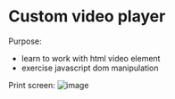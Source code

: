 # Custom video player

Purpose:
- learn to work with html video element
- exercise javascript dom manipulation

Print screen:
![image](https://user-images.githubusercontent.com/108252343/222199799-4a6291ca-ada4-4810-834a-ee8841b5f9e1.png)
